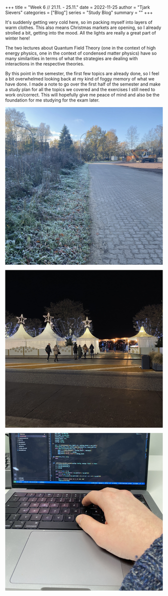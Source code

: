 +++
title = "Week 6 // 21.11. - 25.11."
date = 2022-11-25
author = "Tjark Sievers"
categories = ["Blog"]
series = "Study Blog"
summary = ""
+++

It's suddenly getting very cold here, so im packing myself into layers of warm clothes. This also means Christmas markets are opening, so I already strolled a bit, getting into the mood. All the lights are really a great part of winter here!

The two lectures about Quantum Field Theory (one in the context of high energy physics, one in the context of condensed matter physics) have so many similarities in terms of what the strategies are dealing with interactions in the respective theories.

By this point in the semester, the first few topics are already done, so I feel a bit overwhelmed looking back at my kind of foggy memory of what we have done. I made a note to go over the first half of the semester and make a study plan for all the topics we covered and the exercises I still need to work on/correct. This will hopefully give me peace of mind and also be the foundation for me studying for the exam later.

![image](studyblog_1.jpg)

![image](studyblog_2.jpg)

![image](studyblog_3.jpg)
